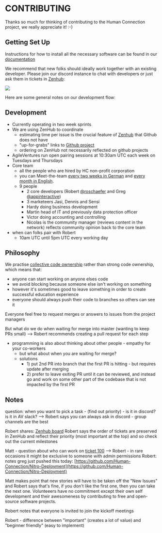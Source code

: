 # CONTRIBUTING

Thanks so much for thinking of contributing to the Human Connection project, we really appreciate it! :-\)

## Getting Set Up

Instructions for how to install all the necessary software can be found in our [documentation](https://docs.human-connection.org/nitro/)

We recommend that new folks should ideally work together with an existing developer. Please join our discord instance to chat with developers or just ask them in tickets in [Zenhub](https://app.zenhub.com/workspaces/human-connection-nitro-5c0154ecc699f60fc92cf11f/boards?repos=152252353):

![](https://dl.dropbox.com/s/vbmcihkduy9dhko/Screenshot%202019-01-03%2015.50.11.png?dl=0)

Here are some general notes on our development flow:

## Development

* Currently operating in two week sprints
* We are using ZenHub to coordinate
  * estimating time per issue is the crucial feature of [Zenhub](https://app.zenhub.com/workspaces/human-connection-nitro-5c0154ecc699f60fc92cf11f) that Github does not have
  * "up-for-grabs" links to [Github project](https://github.com/orgs/Human-Connection/projects/10?card_filter_query=label%3A"good+first+issue)
  * ordering on ZenHub not necessarily reflected on github projects
* AgileVentures run open pairing sessions at 10:30am UTC each week on Tuesdays and Thursdays
* Core team
  * all the people who are hired by HC non-profit corporation
  * you can Meet-the-team [every two weeks in German](https://human-connection.org/veranstaltungen/) and [every month in English](https://human-connection.org/en/events/).
  * 9 people
    * 2 core developers \(Robert [@roschaefer](https://github.com/roschaefer) and Greg [@appinteractive](https://github.com/appinteractive)\)
    * 3 marketeers Jasi, Dennis and Sensi
    * Hardy doing business development
    * Martin head of IT and previously data protection officer
    * Victor doing accounting and controlling
    * Nicolas is the community manager \(reviews content in the network\) reflects community opinion back to the core team
* when can folks pair with Robert
  * 10am UTC until 5pm UTC every working day

## Philosophy

We practise [collective code ownership](http://www.extremeprogramming.org/rules/collective.html) rather than strong code ownership, which means that:

* anyone can start working on anyone elses code
* we avoid blocking because someone else isn't working on something
* however it's sometimes good to leave something in order to create successful education experience
* everyone should always push their code to branches so others can see it

Everyone feel free to request merges or answers to issues from the project managers

But what do we do when waiting for merge into master \(wanting to keep PRs small\) --&gt; Robert recommends creating a pull request for each step

* programming is also about thinking about other people - empathy for your co-workers
  * but what about when you are waiting for merge?
  * solutions
    * 1\) put 2nd PR into branch that the first PR is hitting - but requires update after merging
    * 2\) prefer to leave exiting PR until it can be reviewed, and instead go and work on some other part of the codebase that is not impacted by the first PR

## Notes

question: when you want to pick a task - \(find out priority\) - is it in discord? is it in AV slack? --&gt; Robert says you can always ask in discord - group channels are the best

Robert shares: [Zenhub board](https://app.zenhub.com/workspaces/nitro-embed-5c0154ecc699f60fc92cf11f/boards?repos=112590397,152252353,152252578,157710732,163305928) Robert says the order of tickets are preserved in ZenHub and reflect their priority \(most important at the top\) and so check out the current milestones

Matt - question about who can work on [ticket 100](https://app.zenhub.com/workspaces/nitro-embed-5c0154ecc699f60fc92cf11f/issues/human-connection/human-connection/100) --&gt; Robert - in rare occasions it might be exclusive to someone with admin permissions Robert: notes greg just pushed this today: [https://github.com/Human-Connection/Nitro-Deployment](https://github.com/Human-Connection/Nitro-Deployment)

Matt makes point that new stories will have to be taken off the "New Issues" and Robert says that's fine, if you don't like the first one, then you can take the next one. Volunteeers have no commitment except their own self development and their awesomeness by contributing to free and open-source software projects.

Robert notes that everyone is invited to join the kickoff meetings

Robert - difference between "important" \(creates a lot of value\) and "beginner friendly" \(easy to implement\)


